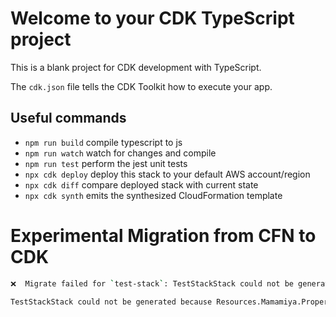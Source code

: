 # Welcome to your CDK TypeScript project

This is a blank project for CDK development with TypeScript.

The `cdk.json` file tells the CDK Toolkit how to execute your app.

## Useful commands

* `npm run build`   compile typescript to js
* `npm run watch`   watch for changes and compile
* `npm run test`    perform the jest unit tests
* `npx cdk deploy`  deploy this stack to your default AWS account/region
* `npx cdk diff`    compare deployed stack with current state
* `npx cdk synth`   emits the synthesized CloudFormation template



# Experimental Migration from CFN to CDK
```bash
❌  Migrate failed for `test-stack`: TestStackStack could not be generated because Resources.Mamamiya.Properties.BucketName[1].RandomGUID: untagged and internally tagged enums do not support enum input at line 68 column 27

TestStackStack could not be generated because Resources.Mamamiya.Properties.BucketName[1].RandomGUID: untagged and internally tagged enums do not support enum input at line 68 column 27
```